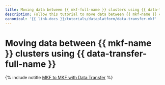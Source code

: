 ```yaml
---
title: Moving data between {{ mkf-full-name }} clusters using {{ data-transfer-full-name }}
description: Follow this tutorial to move data between {{ mkf-name }} clusters using {{ data-transfer-name }}.
canonical: '{{ link-docs }}/tutorials/dataplatform/data-transfer-mkf'
---
```


# Moving data between {{ mkf-name }} clusters using {{ data-transfer-full-name }}


{% include notitle [MKF to MKF with Data Transfer](../../_tutorials/dataplatform/data-transfer-mkf-mkf.md) %}
